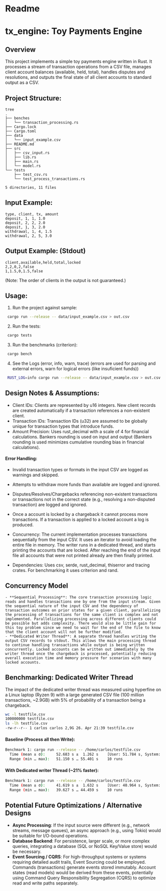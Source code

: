 # Readme

# tx_engine: Toy Payments Engine

## Overview

This project implements a simple toy payments engine written in Rust. It processes a stream of transaction operations from a CSV file, manages client account balances (available, held, total), handles disputes and resolutions, and outputs the final state of all client accounts to standard output as a CSV.

## Project Structure:
```text
tree
.
├── benches
│   └── transaction_processing.rs
├── Cargo.lock
├── Cargo.toml
├── data
│   └── input_example.csv
├── README.md
├── src
│   ├── csv_input.rs
│   ├── lib.rs
│   ├── main.rs
│   └── model.rs
└── tests
    ├── test_csv.rs
    └── test_process_transactions.rs

5 directories, 11 files
```

## Input Example:
```csv
type, client, tx, amount
deposit, 1, 1, 1.0
deposit, 2, 2, 2.0
deposit, 1, 3, 2.0
withdrawal, 1, 4, 1.5
withdrawal, 2, 5, 3.0
```

## Output Example: (Stdout)

```csv
client,available,held,total,locked
2,2,0,2,false
1,1.5,0,1.5,false
```

(Note: The order of clients in the output is not guaranteed.)

## Usage:

1. Run the project against sample:

```bash
 cargo run --release -- data/input_example.csv > out.csv
```

2. Run the tests:

```bash
 cargo tests
```

3. Run the benchmarks (criterion):

```bash
 cargo bench
```

4. See the Logs (error, info, warn, trace) (errors are used for parsing and external errors, warn for logical errors (like insuficient funds))

```bash
 RUST_LOG=info cargo run --release -- data/input_example.csv > out.csv
```


## Design Notes & Assumptions:

  - Client IDs: Clients are represented by u16 integers. New client records are created automatically if a transaction references a non-existent client.
  - Transaction IDs: Transaction IDs (u32) are assumed to be globally unique for transaction types that introduce funds.
  - Amount Precision: Uses rust_decimal with a scale of 4 for financial calculations. Bankers rounding is used on input and output (Bankers rounding is used minimizes cumulative rounding bias in financial calculations).

#### Error Handling:

  - Invalid transaction types or formats in the input CSV are logged as warnings and skipped.
  - Attempts to withdraw more funds than available are logged and ignored.
  - Disputes/Resolves/Chargebacks referencing non-existent transactions or transactions not in the correct state (e.g., resolving a non-disputed transaction) are logged and ignored.
  - Once a account is locked by a chargeback it cannot process more transactions. If a transaction is applied to a locked account a log is produced.

  - Concurrency: The current implementation processes transactions sequentially from the input CSV. It uses an iterator to avoid loading the entire file in memory.
                 The writer runs in a dedicated thread, and starts printing the accounts that are locked.
                 After reaching the end of the input file all accounts that were not printed already are then finally printed.

  - Dependencies: Uses csv, serde, rust_decimal, thiserror and tracing crates. For benchmarking it uses criterion and rand. 

## Concurrency Model
    - **Sequential Processing**: The core transaction processing logic reads and handles transactions one by one from the input stream. Given the sequential nature of the input CSV and the dependency of transaction outcomes on prior states for a given client, parallelizing the processing of transactions for the same client is complex and not implemented. Parallelizing processing across different clients could be possible but adds complexity. There would also be little gain for this toy problem since we need to wait for the end of the file to know that the client account will not be further modified.
    - **Dedicated Writer Thread**: A separate thread handles writing the output CSV records to stdout. This allows the main processing thread to continue handling transactions while output is being written concurrently. Locked accounts can be written out immediately by the writer thread once the chargeback is processed, potentially reducing overall execution time and memory pressure for scenarios with many locked accounts.

## Benchmarking: Dedicated Writer Thread

The impact of the dedicated writer thread was measured using hyperfine on a Linux laptop (Ryzen 9) with a large generated CSV file (100 million transactions, ~2.9GB) with 5% of probability of a transaction being a chargeback.

```bash
wc -l testfile.csv
100000000 testfile.csv
ls -lh testfile.csv
-rw-r--r-- 1 carlos carlos 2,9G 26. Apr 21:39 testfile.csv
```

#### Baseline (Process all then Write):

```bash
Benchmark 1: cargo run --release -- /home/carlos/testfile.csv
  Time (mean ± σ):     52.683 s ±  1.262 s    [User: 51.784 s, System: 0.807 s]
  Range (min … max):   51.150 s … 55.401 s    10 runs
```

#### With Dedicated writer Thread (~21% faster): 

```bash
Benchmark 1: cargo run --release -- /home/carlos/testfile.csv
  Time (mean ± σ):     41.619 s ±  1.632 s    [User: 40.964 s, System: 0.816 s]
  Range (min … max):   39.627 s … 44.459 s    10 runs
```

## Potential Future Optimizations / Alternative Designs

   - **Async Processing**: If the input source were different (e.g., network streams, message queues), an async approach (e.g., using Tokio) would be suitable for I/O-bound operations.
   - **Database Backend**: For persistence, larger scale, or more complex queries, integrating a database (SQL or NoSQL Key/Value store) would be necessary.
   - **Event Sourcing / CQRS**: For high-throughput systems or systems requiring detailed audit trails, Event Sourcing could be employed. Commands (transactions) generate events stored immutably. Account states (read models) would be derived from these events, potentially using Command Query Responsibility Segregation (CQRS) to optimize read and write paths separately.
